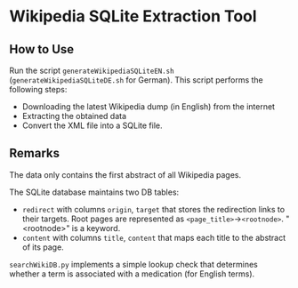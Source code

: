 # Wikipedia SQLite Extraction Tool

## How to Use
Run the script `generateWikipediaSQLiteEN.sh` (`generateWikipediaSQLiteDE.sh` for German). This script performs the following steps:  
 - Downloading the latest Wikipedia dump (in English) from the internet
 - Extracting the obtained data
 - Convert the XML file into a SQLite file.

## Remarks
The data only contains the first abstract of all Wikipedia pages.  

The SQLite database maintains two DB tables:  
 - `redirect` with columns `origin`, `target` that stores the redirection links to their targets. Root pages are represented as `<page_title>`->`<rootnode>`. "\<rootnode\>" is a keyword.
 - `content` with columns `title`, `content` that maps each title to the abstract of its page.


`searchWikiDB.py` implements a simple lookup check that determines whether a term is associated with a medication (for English terms).

